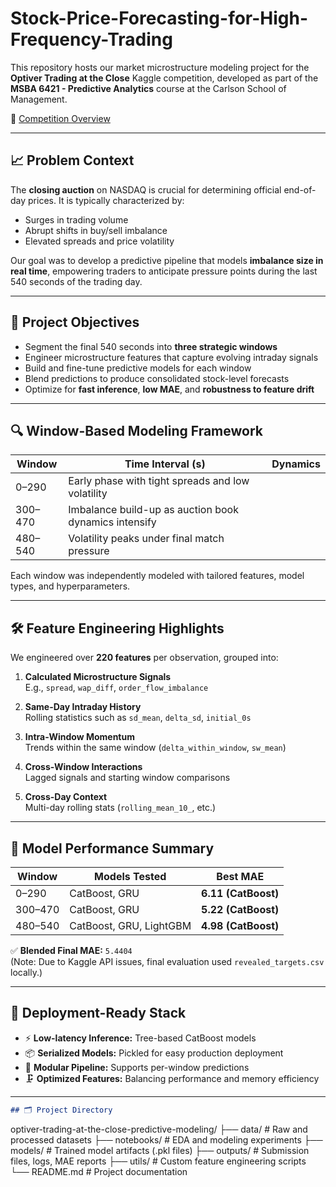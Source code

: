 # Stock-Price-Forecasting-for-High-Frequency-Trading


This repository hosts our market microstructure modeling project for the **Optiver Trading at the Close** Kaggle competition, developed as part of the **MSBA 6421 - Predictive Analytics** course at the Carlson School of Management.

📌 [Competition Overview](https://www.kaggle.com/competitions/optiver-trading-at-the-close/overview)

---

## 📈 Problem Context

The **closing auction** on NASDAQ is crucial for determining official end-of-day prices. It is typically characterized by:

- Surges in trading volume
- Abrupt shifts in buy/sell imbalance
- Elevated spreads and price volatility

Our goal was to develop a predictive pipeline that models **imbalance size in real time**, empowering traders to anticipate pressure points during the last 540 seconds of the trading day.

---

## 🎯 Project Objectives

- Segment the final 540 seconds into **three strategic windows**
- Engineer microstructure features that capture evolving intraday signals
- Build and fine-tune predictive models for each window
- Blend predictions to produce consolidated stock-level forecasts
- Optimize for **fast inference**, **low MAE**, and **robustness to feature drift**

---

## 🔍 Window-Based Modeling Framework

| Window | Time Interval (s) | Dynamics |
|--------|-------------------|----------|
| 0–290  | Early phase with tight spreads and low volatility |
| 300–470 | Imbalance build-up as auction book dynamics intensify |
| 480–540 | Volatility peaks under final match pressure |

Each window was independently modeled with tailored features, model types, and hyperparameters.

---

## 🛠️ Feature Engineering Highlights

We engineered over **220 features** per observation, grouped into:

1. **Calculated Microstructure Signals**  
   E.g., `spread`, `wap_diff`, `order_flow_imbalance`

2. **Same-Day Intraday History**  
   Rolling statistics such as `sd_mean`, `delta_sd`, `initial_0s`

3. **Intra-Window Momentum**  
   Trends within the same window (`delta_within_window`, `sw_mean`)

4. **Cross-Window Interactions**  
   Lagged signals and starting window comparisons

5. **Cross-Day Context**  
   Multi-day rolling stats (`rolling_mean_10_`, etc.)

---

## 🤖 Model Performance Summary

| Window | Models Tested          | Best MAE |
|--------|-------------------------|---------|
| 0–290  | CatBoost, GRU           | **6.11 (CatBoost)** |
| 300–470| CatBoost, GRU           | **5.22 (CatBoost)** |
| 480–540| CatBoost, GRU, LightGBM | **4.98 (CatBoost)** |

✅ **Blended Final MAE:** `5.4404`  
(Note: Due to Kaggle API issues, final evaluation used `revealed_targets.csv` locally.)

---

## 🚀 Deployment-Ready Stack

- ⚡ **Low-latency Inference:** Tree-based CatBoost models
- 📦 **Serialized Models:** Pickled for easy production deployment
- 🧩 **Modular Pipeline:** Supports per-window predictions
- 🗜️ **Optimized Features:** Balancing performance and memory efficiency

---

```markdown
## 🗂 Project Directory

```

optiver-trading-at-the-close-predictive-modeling/
├── data/        # Raw and processed datasets
├── notebooks/   # EDA and modeling experiments
├── models/      # Trained model artifacts (.pkl files)
├── outputs/     # Submission files, logs, MAE reports
├── utils/       # Custom feature engineering scripts
└── README.md    # Project documentation

```
```

